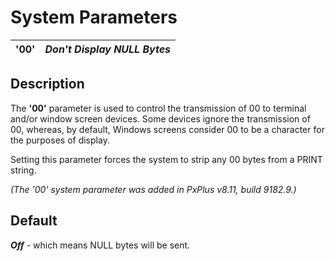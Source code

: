 # System Parameters

**'00'** |  **_Don't Display NULL Bytes_**  
---|---  
  
##  Description

The **'00'** parameter is used to control the transmission of $00$ to terminal and/or window screen devices. Some devices ignore the transmission of $00$, whereas, by default, Windows screens consider $00$ to be a character for the purposes of display.

Setting this parameter forces the system to strip any $00$ bytes from a PRINT string.

_(The '00' system parameter was added in PxPlus v8.11, build 9182.9.)_

##  Default

**_Off_** \- which means NULL bytes will be sent.
